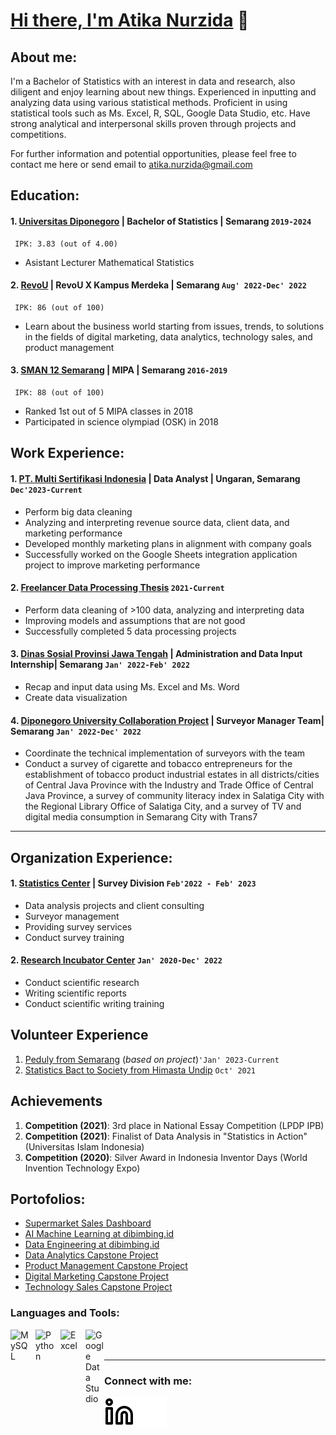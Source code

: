 # [Hi there, I'm Atika Nurzida](www.linkedin.com/in/atika-nurzida-31a22022b/) 👋
## About me:
I'm a Bachelor of Statistics with an interest in data and research, also diligent and enjoy learning about new things. Experienced in inputting and analyzing data using various statistical methods. Proficient in using statistical tools such as Ms. Excel, R, SQL, Google Data Studio, etc. Have strong analytical and interpersonal skills proven through projects and competitions.

For further information and potential opportunities, please feel free to contact me here or send email to atika.nurzida@gmail.com

## Education:

#### 1. [Universitas Diponegoro](https://www.undip.ac.id) | Bachelor of Statistics | Semarang `2019-2024`
     IPK: 3.83 (out of 4.00)
   - Asistant Lecturer Mathematical Statistics
#### 2. [RevoU](https://www.revou.co/) | RevoU X Kampus Merdeka | Semarang `Aug' 2022-Dec' 2022`
     IPK: 86 (out of 100)
   - Learn about the business world starting from issues, trends, to solutions in the fields of digital marketing, data analytics, technology sales, and product management
#### 3. [SMAN 12 Semarang](https://www.sma12smg.sch.id/) | MIPA | Semarang `2016-2019`
     IPK: 88 (out of 100)
   - Ranked 1st out of 5 MIPA classes in 2018
   - Participated in science olympiad (OSK) in 2018

## Work Experience:
#### 1. [PT. Multi Sertifikasi Indonesia](https://www.multisertifikasi.co.id/) | Data Analyst | Ungaran, Semarang `Dec'2023-Current`
   - Perform big data cleaning
   - Analyzing and interpreting revenue source data, client data, and marketing performance
   - Developed monthly marketing plans in alignment with company goals
   - Successfully worked on the Google Sheets integration application project to improve marketing performance
#### 2. [Freelancer Data Processing Thesis](https://www.undip.ac.id) `2021-Current`
   - Perform data cleaning of >100 data, analyzing and interpreting data
   - Improving models and assumptions that are not good
   - Successfully completed 5 data processing projects
#### 3. [Dinas Sosial Provinsi Jawa Tengah](https://www.dinsos.jatengprov.go.id/) | Administration and Data Input Internship| Semarang `Jan' 2022-Feb' 2022`
   - Recap and input data using Ms. Excel and Ms. Word
   - Create data visualization
#### 4. [Diponegoro University Collaboration Project](https://www.undip.ac.id) | Surveyor Manager Team| Semarang `Jan' 2022-Dec' 2022`
   - Coordinate the technical implementation of surveyors with the team
   - Conduct a survey of cigarette and tobacco entrepreneurs for the establishment of tobacco product industrial estates in all districts/cities of Central Java Province with the Industry and Trade Office of Central Java Province, a survey of community literacy index in Salatiga City with the Regional Library Office of Salatiga City, and a survey of TV and digital media consumption in Semarang City with Trans7   
---

## Organization Experience:
#### 1. [Statistics Center](https://www.scundip.org/) | Survey Division `Feb'2022 - Feb' 2023`
   - Data analysis projects and client consulting
   - Surveyor management
   - Providing survey services
   - Conduct survey training
#### 2. [Research Incubator Center](https://www.ricfsmundip.wordpress.com/) `Jan' 2020-Dec' 2022`
   - Conduct scientific research
   - Writing scientific reports
   - Conduct scientific writing training

## Volunteer Experience
 1. [Peduly from Semarang](https://www.peduly.com/) (*based on project*)`'Jan' 2023-Current`
 2. [Statistics Bact to Society from Himasta Undip](https://www.linkedin.com/company/himasta-undip/?originalSubdomain=id/) `Oct' 2021`

## Achievements
 1. **Competition (2021)**: 3rd place in National Essay Competition (LPDP IPB)
 2. **Competition (2021)**: Finalist of Data Analysis in "Statistics in Action" (Universitas Islam Indonesia)
 3. **Competition (2020)**: Silver Award in Indonesia Inventor Days (World Invention Technology Expo)

## Portofolios:
- [Supermarket Sales Dashboard](https://drive.google.com/file/d/1QUypnYxoM6a3iSzmTSiuzU6qdypgTe8_/view)
- [AI Machine Learning at dibimbing.id](https://github.com/atikanurzida/Linear-Regression_Decision-Tree)
- [Data Engineering at dibimbing.id](https://www.canva.com/design/DAGFigFZXAI/A9EyZ951WMeJwsVRg6488Q/edit?utm_content=DAGFigFZXAI&utm_campaign=designshare&utm_medium=link2&utm_source=sharebutton)
- [Data Analytics Capstone Project](https://docs.google.com/presentation/d/1wwxotfo-59YzbSmvhTnBuE-4XzZnHO_gmmR03exBLDw/edit#slide=id.g18c9ca7760e_2_75)
- [Product Management Capstone Project](https://www.canva.com/design/DAFUJrkiMRs/2r-61pVkFNCRty-OeQAgWA/edit)
- [Digital Marketing Capstone Project](https://docs.google.com/presentation/d/1GOnOhAjldsltgi8hI_UWC-J9CHc9lsAi/edit#slide=id.p1)
- [Technology Sales Capstone Project](https://docs.google.com/presentation/d/1OVMAZi5wX6fwhZVEvWDVRt7iUZ2FVOsc2gDFn2coiQ4/edit#slide=id.g163f8bf8c39_2_445)

### Languages and Tools:

[<img align="left" alt="MySQL" width="30px" src="https://cdn.jsdelivr.net/gh/devicons/devicon/icons/mysql/mysql-original.svg" style="padding-right:10px;" />][webdev]
[<img align="left" alt="Python" width="30px" src="https://upload.wikimedia.org/wikipedia/commons/thumb/c/c3/Python-logo-notext.svg/110px-Python-logo-notext.svg.png?20100317150552" style="padding-right:10px;" />][webdev]
[<img align="left" alt="Excel" width="30px" src="https://is2-ssl.mzstatic.com/image/thumb/Purple126/v4/a8/fd/5a/a8fd5a84-c6f1-355f-3b9f-6e86598efaa3/XCEL.png/1200x630bb.png" style="padding-right:10px;" />][webdev]
[<img align="left" alt="Google Data Studio" width="30px" src="https://cdn.worldvectorlogo.com/logos/google-data-studio.svg" style="padding-right:0px;" />][webdev]
<br />
<br />

---
### Connect with me:

[![linkedIn](./img/linkedin-light.svg)](https://www.linkedin.com/in/atika-nurzida-31a22022b/#gh-light-mode-only)
[![linkedIn](./img/linkedin-dark.svg)](https://www.linkedin.com/in/atika-nurzida-31a22022b/#gh-dark-mode-only)
&nbsp;&nbsp;


[webdev]: https://github.com/atikanurzida/atikanurzida

